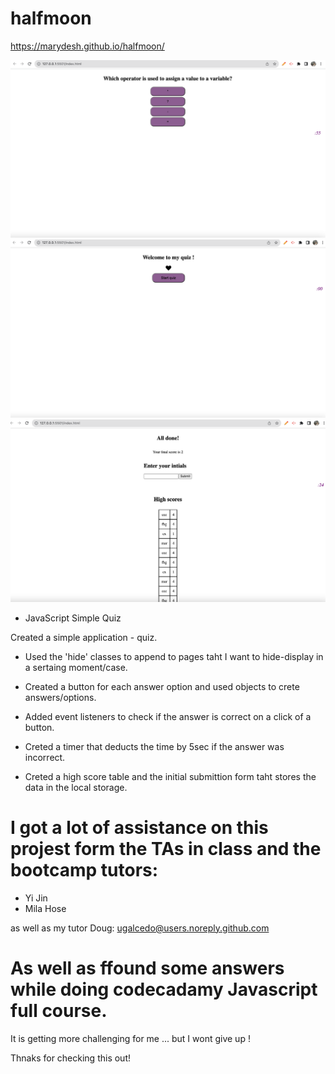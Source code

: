 # halfmoon

https://marydesh.github.io/halfmoon/

![The screenshot of the webpage](./assets/scrensht%201.png)
![The screenshot2 of the webpage](./assets/scrnsht%202.png)
![The screenshot2 of the webpage](./assets/scrnsht%203.png)

* JavaScript Simple Quiz

Created a simple application - quiz.

- Used the 'hide' classes to append to pages taht I want to hide-display in a sertaing moment/case.

- Created a button for each answer option and used objects to crete answers/options.

- Added event listeners to check if the answer is correct on a click of a button.

- Creted a timer that deducts the time by 5sec if the answer was incorrect.

- Creted a high score table and the initial submittion form taht stores the data in the local storage.


# I got a lot of assistance on this projest form the TAs in class and the bootcamp tutors:

- Yi Jin
- Mila Hose

as well as my tutor Doug:
ugalcedo@users.noreply.github.com

# As well as ffound some answers while doing codecadamy Javascript full course.

It is getting more challenging for me ... but I wont give up !

Thnaks for checking this out!